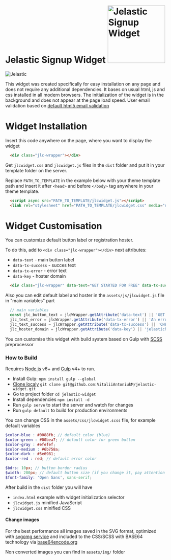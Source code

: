 # Jelastic Signup Widget <img src="https://jelastic.com/wp-content/themes/salient/img/logo.svg" alt="Jelastic Signup Widget" width="180"/>

![Jelastic](https://i.imgur.com/SyaxmHOg.png)

This widget was created specifically for easy installation on any page and does not require any additional dependencies.
It bases on usual html, js and css installed in all modern browsers.
The initialization of the widget is in the background and does not appear at the page load speed.
User email validation based on [default html5 email validation](https://developer.mozilla.org/en-US/docs/Web/HTML/Element/input/email#Validation)

# Widget Installation

Insert this code anywhere on the page, where you want to display the widget
```html
  <div class="jlc-wrapper"></div>
```

Get `jlcwidget.css` and `jlcwidget.js` files in the `dist` folder and put it in your template folder on the server.

Replace `PATH_TO_TEMPLATE` in the example below with your theme template path and insert it after `<head>` and before `</body>` tag anywhere in your theme template.

```html
  <script async src="PATH_TO_TEMPLATE/jlcwidget.js"></script>
  <link rel="stylesheet" href="PATH_TO_TEMPLATE/jlcwidget.css" media="none" onload="if(media!='all')media='all'">
```

# Widget Customisation

You can customize default button label or registration hoster.

To do this, add to `<div class="jlc-wrapper"></div>` next attributes:

- `data-text` - main button label
- `data-tx-success` - succes text
- `data-tx-error` - error text
- `data-key` - hoster domain

```html
  <div class="jlc-wrapper" data-text="GET STARTED FOR FREE" data-tx-success="CHECK YOUR EMAIL" data-tx-error="An error has occurred, please try again later" data-key="jelastichosting.nl"></div>
```

Also you can edit default label and hoster in the `assets/js/jlcwidget.js` file in "main variables" part

```JavaScript
  // main variables
  const jlc_button_text = jlcWrapper.getAttribute('data-text') || 'GET STARTED FOR FREE',
  jlc_text_error = jlcWrapper.getAttribute('data-tx-error') || 'An error has occurred, please try again later',
  jlc_text_success = jlcWrapper.getAttribute('data-tx-success') || 'CHECK YOUR EMAIL',
  jlc_hoster_domain = jlcWrapper.getAttribute('data-key') || 'jelastichosting.nl';
```

You can customise this widget with build system based on Gulp with [SCSS](https://sass-lang.com) preprocessor

### How to Build

Requires [Node.js](https://nodejs.org/) v6+ and [Gulp](https://gulpjs.com/) v4+ to run.

- Install Gulp: `npm install gulp --global`
- [Clone localy](https://confluence.atlassian.com/bitbucket/clone-a-repository-223217891.html) `git clone git@github.com:VitaliiAntoniukM/jelastic-widget.git`
- Go to project folder `cd jelastic-widget`
- Install dependencies `npm install -d`
- Run `gulp serve` to start the server and watch for changes
- Run `gulp default` to build for production environments

You can change CSS in the `assets/css/jlcwidget.scss` file, for example default variables

```scss
$color-blue : #0088fb; // default color (blue)
$color-green : #00bea7; // default color for green button
$color-gray : #efefef;
$color-medium : #6b758a;
$color-dark : #5e6981;
$color-red : red; // default error color

$bdrs: 10px; // button border radius
$width: 280px; // default button size (if you change it, pay attention to font-size of the `.jlc-btn` and `.jlc-input` selectors)
$font-family: 'Open Sans', sans-serif;
```

After build in the `dist` folder you will have

- `index.html` example with widget initialization selector
- `jlcwidget.js` minified JavaScript
- `jlcwidget.css` minified CSS

#### Change images

For the best performance all images saved in the SVG format, optimized with [svgomg service](https://jakearchibald.github.io/svgomg/) and included to the CSS/SCSS with BASE64 technology via [base64encode.org](https://www.base64encode.org/)

Non converted images you can find in `assets/img/` folder
